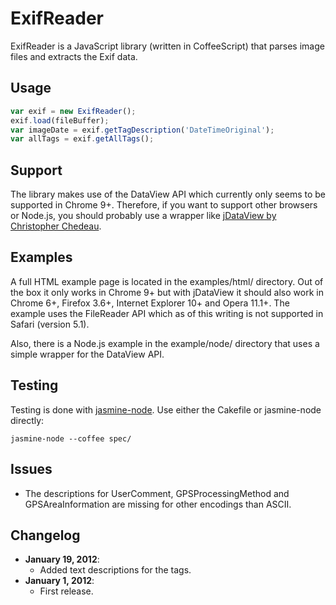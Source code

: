 ExifReader
==========

ExifReader is a JavaScript library (written in CoffeeScript) that parses image files and extracts the Exif data.

Usage
-----

```javascript
var exif = new ExifReader();
exif.load(fileBuffer);
var imageDate = exif.getTagDescription('DateTimeOriginal');
var allTags = exif.getAllTags();
```

Support
-------

The library makes use of the DataView API which currently only seems to be supported in Chrome 9+. Therefore, if you want to support other browsers or Node.js, you should probably use a wrapper like [jDataView by Christopher Chedeau](https://github.com/vjeux/jDataView/).

Examples
--------

A full HTML example page is located in the examples/html/ directory. Out of the box it only works in Chrome 9+ but with jDataView it should also work in Chrome 6+, Firefox 3.6+, Internet Explorer 10+ and Opera 11.1+. The example uses the FileReader API which as of this writing is not supported in Safari (version 5.1).

Also, there is a Node.js example in the example/node/ directory that uses a simple wrapper for the DataView API.

Testing
-------

Testing is done with [jasmine-node](https://github.com/mhevery/jasmine-node/). Use either the Cakefile or jasmine-node directly:

    jasmine-node --coffee spec/

Issues
------

* The descriptions for UserComment, GPSProcessingMethod and GPSAreaInformation are missing for other encodings than ASCII.

Changelog
---------

* **January 19, 2012**:
  * Added text descriptions for the tags.
* **January 1, 2012**:
  * First release.
